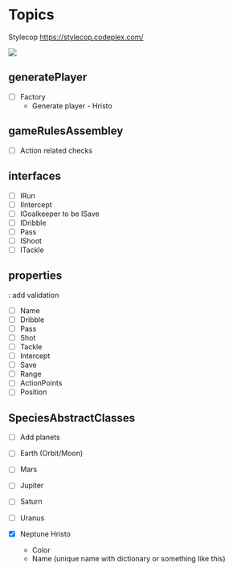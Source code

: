 # Topics

Stylecop https://stylecop.codeplex.com/

![](http://www.whatmobile.net/wp-content/uploads/2014/06/FMH2014.png?0e0c84)

## generatePlayer


- [ ] Factory
  - Generate player - Hristo

## gameRulesAssembley

- [ ] Action related checks

## interfaces

- [ ] IRun
- [ ] IIntercept
- [ ] IGoalkeeper to be ISave
- [ ] IDribble
- [ ] Pass
- [ ] IShoot
- [ ] ITackle

## properties 
  : add validation
- [ ] Name
- [ ] Dribble
- [ ] Pass
- [ ] Shot
- [ ] Tackle
- [ ] Intercept
- [ ] Save
- [ ] Range
- [ ] ActionPoints
- [ ] Position

## SpeciesAbstractClasses

- [ ] Add planets

- [ ] Earth (Orbit/Moon)
- [ ] Mars
- [ ] Jupiter
- [ ] Saturn
- [ ] Uranus
- [x] Neptune Hristo
  - Color
  - Name (unique name with dictionary or something like this)
